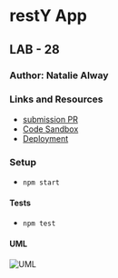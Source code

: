 # restY App
## LAB - 28

### Author: Natalie Alway

### Links and Resources
* [submission PR]()
* [Code Sandbox](https://codesandbox.io/s/kind-forest-zbtvc)
* [Deployment]()

### Setup
* `npm start`
  
#### Tests
* `npm test`

#### UML
![UML]()
